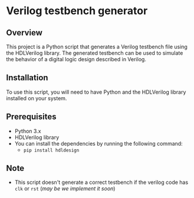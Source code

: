# Verilog testbench generator
## Overview
This project is a Python script that generates a Verilog testbench file using the HDLVerilog library. The generated testbench can be used to simulate the behavior of a digital logic design described in Verilog.

## Installation
To use this script, you will need to have Python and the HDLVerilog library installed on your system.

## Prerequisites
- Python 3.x
- HDLVerilog library
- You can install the dependencies by running the following command:
  - `pip install hdldesign`


## Note
 - This script doesn't generate a correct testbench if the verilog code has `clk` or `rst` (_may be we implement it soon_)

